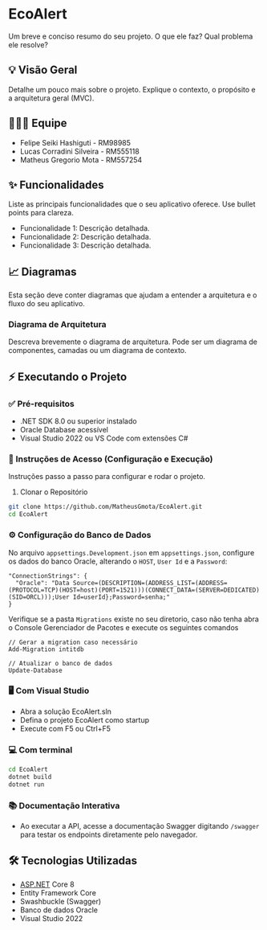 ﻿# EcoAlert

Um breve e conciso resumo do seu projeto. O que ele faz? Qual problema ele resolve?
## 💡 Visão Geral

Detalhe um pouco mais sobre o projeto. Explique o contexto, o propósito e a arquitetura geral (MVC).

## 👩‍👦‍👦 Equipe
- Felipe Seiki Hashiguti - RM98985
- Lucas Corradini Silveira - RM555118
- Matheus Gregorio Mota - RM557254

## ✨ Funcionalidades

Liste as principais funcionalidades que o seu aplicativo oferece. Use bullet points para clareza.

* Funcionalidade 1: Descrição detalhada.
* Funcionalidade 2: Descrição detalhada.
* Funcionalidade 3: Descrição detalhada.

## 📈 Diagramas

Esta seção deve conter diagramas que ajudam a entender a arquitetura e o fluxo do seu aplicativo.

### Diagrama de Arquitetura

Descreva brevemente o diagrama de arquitetura. Pode ser um diagrama de componentes, camadas ou um diagrama de contexto.

## ⚡ Executando o Projeto
### ✅ Pré-requisitos
- .NET SDK 8.0 ou superior instalado
- Oracle Database acessível
- Visual Studio 2022 ou VS Code com extensões C#

### 🚀 Instruções de Acesso (Configuração e Execução)
Instruções passo a passo para configurar e rodar o projeto.

1. Clonar o Repositório
```bash
git clone https://github.com/MatheusGmota/EcoAlert.git
cd EcoAlert
```

### ⚙ Configuração do Banco de Dados
No arquivo `appsettings.Development.json` em `appsettings.json`, configure os dados do banco Oracle, alterando o `HOST`, `User Id` e a `Password`:
```
"ConnectionStrings": {
  "Oracle": "Data Source=(DESCRIPTION=(ADDRESS_LIST=(ADDRESS=(PROTOCOL=TCP)(HOST=host)(PORT=1521)))(CONNECT_DATA=(SERVER=DEDICATED)(SID=ORCL)));User Id=userId};Password=senha;"
}
```

Verifique se a pasta `Migrations`  existe no seu diretorio, caso não tenha abra o Console Gerenciador de Pacotes e execute os seguintes comandos
```
// Gerar a migration caso necessário
Add-Migration intitdb 

// Atualizar o banco de dados
Update-Database
```

### 🖥️ Com Visual Studio
- Abra a solução EcoAlert.sln
- Defina o projeto EcoAlert como startup
- Execute com F5 ou Ctrl+F5

### 💻 Com terminal
```bash
cd EcoAlert
dotnet build
dotnet run
```

### 📚 Documentação Interativa
- Ao executar a API, acesse a documentação Swagger digitando `/swagger` para testar os endpoints diretamente pelo navegador.

## 🛠️ Tecnologias Utilizadas
- [ASP.NET](http://ASP.NET "smartCard-inline")  Core 8
- Entity Framework Core
- Swashbuckle (Swagger)
- Banco de dados Oracle
- Visual Studio 2022

